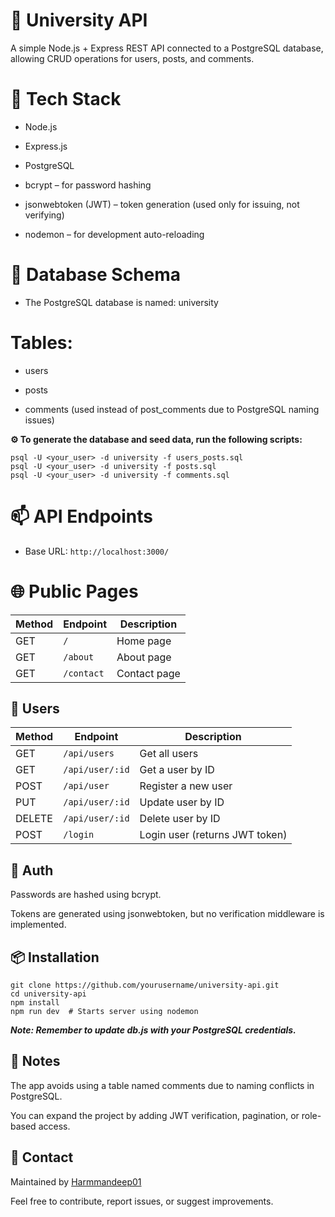 # 📘 University API
A simple Node.js + Express REST API connected to a PostgreSQL database, allowing CRUD operations for users, posts, and comments.

# 🚀 Tech Stack
- Node.js

- Express.js

- PostgreSQL

- bcrypt – for password hashing

- jsonwebtoken (JWT) – token generation (used only for issuing, not verifying)

- nodemon – for development auto-reloading

# 📂 Database Schema
- The PostgreSQL database is named: university

# Tables:
- users

- posts

- comments (used instead of post_comments due to PostgreSQL naming issues)

**⚙️ To generate the database and seed data, run the following scripts:**
```
psql -U <your_user> -d university -f users_posts.sql
psql -U <your_user> -d university -f posts.sql
psql -U <your_user> -d university -f comments.sql
```



# 📫 API Endpoints
 - Base URL: ```http://localhost:3000/```

# 🌐 Public Pages

| Method | Endpoint   | Description  |
| ------ | ---------- | ------------ |
| GET    | `/`        | Home page    |
| GET    | `/about`   | About page   |
| GET    | `/contact` | Contact page |

## 👤 Users
| Method | Endpoint        | Description                    |
| ------ | --------------- | ------------------------------ |
| GET    | `/api/users`    | Get all users                  |
| GET    | `/api/user/:id` | Get a user by ID               |
| POST   | `/api/user`     | Register a new user            |
| PUT    | `/api/user/:id` | Update user by ID              |
| DELETE | `/api/user/:id` | Delete user by ID              |
| POST   | `/login`        | Login user (returns JWT token) |


## 🔐 Auth
Passwords are hashed using bcrypt.

Tokens are generated using jsonwebtoken, but no verification middleware is implemented.

## 📦 Installation
```
git clone https://github.com/yourusername/university-api.git
cd university-api
npm install
npm run dev  # Starts server using nodemon
```

***Note: Remember to update db.js with your PostgreSQL credentials.***

## 📝 Notes
The app avoids using a table named comments due to naming conflicts in PostgreSQL.

You can expand the project by adding JWT verification, pagination, or role-based access.

## 📧 Contact
Maintained by [Harmmandeep01](http://www.github.com/harmandeep01)

Feel free to contribute, report issues, or suggest improvements.